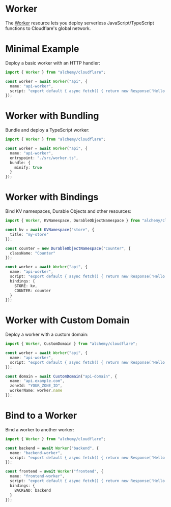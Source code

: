 # Worker

The [Worker](https://developers.cloudflare.com/workers/) resource lets you deploy serverless JavaScript/TypeScript functions to Cloudflare's global network.

# Minimal Example

Deploy a basic worker with an HTTP handler:

```ts
import { Worker } from "alchemy/cloudflare";

const worker = await Worker("api", {
  name: "api-worker", 
  script: "export default { async fetch() { return new Response('Hello') } }"
});
```

# Worker with Bundling

Bundle and deploy a TypeScript worker:

```ts
import { Worker } from "alchemy/cloudflare";

const worker = await Worker("api", {
  name: "api-worker",
  entrypoint: "./src/worker.ts",
  bundle: {
    minify: true
  }
});
```

# Worker with Bindings

Bind KV namespaces, Durable Objects and other resources:

```ts
import { Worker, KVNamespace, DurableObjectNamespace } from "alchemy/cloudflare";

const kv = await KVNamespace("store", {
  title: "my-store"
});

const counter = new DurableObjectNamespace("counter", {
  className: "Counter"
});

const worker = await Worker("api", {
  name: "api-worker",
  script: "export default { async fetch() { return new Response('Hello') } }",
  bindings: {
    STORE: kv,
    COUNTER: counter
  }
});
```

# Worker with Custom Domain

Deploy a worker with a custom domain:

```ts
import { Worker, CustomDomain } from "alchemy/cloudflare";

const worker = await Worker("api", {
  name: "api-worker",
  script: "export default { async fetch() { return new Response('Hello') } }"
});

const domain = await CustomDomain("api-domain", {
  name: "api.example.com",
  zoneId: "YOUR_ZONE_ID",
  workerName: worker.name
});
```

# Bind to a Worker

Bind a worker to another worker:

```ts
import { Worker } from "alchemy/cloudflare";

const backend = await Worker("backend", {
  name: "backend-worker",
  script: "export default { async fetch() { return new Response('Hello') } }"
});

const frontend = await Worker("frontend", {
  name: "frontend-worker", 
  script: "export default { async fetch() { return new Response('Hello') } }",
  bindings: {
    BACKEND: backend
  }
});
```